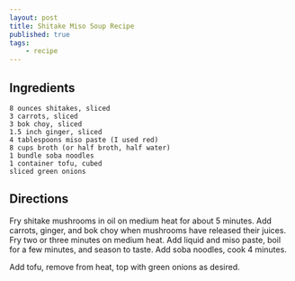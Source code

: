 ```yaml
---
layout: post
title: Shitake Miso Soup Recipe
published: true
tags:
    - recipe
---
```


## Ingredients

    8 ounces shitakes, sliced
    3 carrots, sliced
    3 bok choy, sliced
    1.5 inch ginger, sliced
    4 tablespoons miso paste (I used red)
    8 cups broth (or half broth, half water)
    1 bundle soba noodles
    1 container tofu, cubed
    sliced green onions

## Directions

Fry shitake mushrooms in oil on medium heat for about 5 minutes.  Add carrots, ginger, and bok choy when mushrooms have released their juices.  Fry
two or three minutes on medium heat.  Add liquid and miso paste, boil for a few minutes, and season to taste.  Add soba noodles, cook 4 minutes.

Add tofu, remove from heat, top with green onions as desired.

